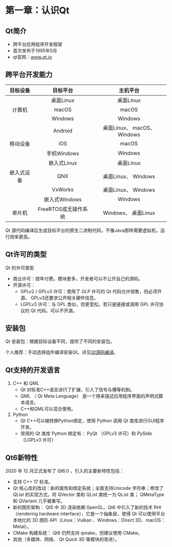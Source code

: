 # 第一章：认识Qt

## Qt简介
- 跨平台应用程序开发框架
- 首次发布于1995年5月
- qt官网：www.qt.io

## 跨平台开发能力
|  目标设备  |       目标平台       |          主机平台          |
| :--------: | :------------------: | :------------------------: |
|            |      桌面Linux       |         桌面Linux          |
|   计算机   |        macOS         |           macOS            |
|            |       Windows        |          Windows           |
|            |       Android        | 桌面Linux、 macOS、Windows |
|  移动设备  |         iOS          |           macOS            |
|            |     手机Windows      |          Windows           |
|            |     嵌入式Linux      |         桌面Linux          |
| 嵌入式设备 |         QNX          |    桌面Linux、 Windows     |
|            |       VxWorks        |    桌面Linux、 Windows     |
|            |    嵌入式Windows     |          Windows           |
|   单片机   | FreeRTOS或无操作系统 |    Windows、 桌面Linux     |

Qt 源代码编译后生成目标平台的原生二进制代码，不像Java那样需要虚拟机，运行效率更高。

## Qt许可的类型
Qt 的许可类型
- 商业许可：按年付费。模块更多，开发者可以不公开自己的源码。
- 开源许可：
  - GPLv2 / GPLv3 许可：使用了 GLP 许可的 Qt 代码允许销售，但必须开源。 GPLv3还要求公开相关硬件信息。
  - LGPLv3 许可：与 GPL 类似，但更宽松。若只是链接或调用 GPL 许可协议的 Qt 代码，可以不开源。

## 安装包
Qt 安装包：根据目标设备不同，提供了不同的安装包。

个人推荐：手动选择组件编译安装Qt。详见[Qt源码编译](https://mister-kin.github.io/code/qt/#Qt源码编译)。

## Qt支持的开发语言
1. C++ 和 QML
   - Qt 对标准C++语言进行了扩展，引入了信号与槽等机制。
   - QML （ Qt Meta Language） 是一个用来描述应用程序界面的声明式脚本语言。
   - C++和QML可以混合使用。
2. Python
   - Qt C++可以被转换Python绑定，使用 Python 调用 Qt 类库进行GUI程序开发。
   - 常用的 Qt 类库 Python 绑定有： PyQt （GPLv3 许可）和 PySide （LGPLv3 许可）

## Qt6新特性
2020 年 12 月正式发布了 Qt6.0 ，引入的主要新特性包括：
- 支持 C++ 17 标准。
- Qt 核心库的改动：新的属性和绑定系统；全面支持Unicode 字符串；修改了 QList 的实现方式，将 QVector 类和 QList 类统一为 QList 类； QMetaType 和 QVariant 几乎被重写。
- 新的图形架构： Qt5 中 3D 渲染依赖 0penGL。Qt6 中引入了新的技术 RHI （rendering hardware interface），它是一个抽象层，使得 Qt 可以使用平台本地化的 3D 图形 API（Linux：Vulkan 、Windows：Direct 3D、macOS：Metal）。
- CMake 构建系统： Qt6 仍然支持 qmake，但建议使用 CMake。
- 其他（多媒体、网络、 Qt Quick 3D 等模块的改进）。
